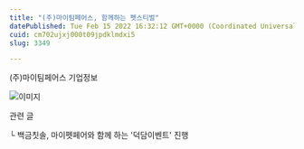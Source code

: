 ```yaml
---
title: "(주)마이팀페어스, 함께하는 펫스티벌"
datePublished: Tue Feb 15 2022 16:32:12 GMT+0000 (Coordinated Universal Time)
cuid: cm702ujxj000t09jpdklmdxi5
slug: 3349

---
```



(주)마이팀페어스 기업정보

![이미지](https://cdn.hashnode.com/res/hashnode/image/upload/v1739253869798/35cd32ad-f2ad-4e6c-8f65-26e20bf7503e.jpeg)

관련 글

└ 백금칫솔, 마이펫페어와 함께 하는 '덕담이벤트' 진행